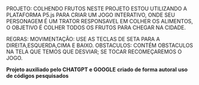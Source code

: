 PROJETO: COLHENDO FRUTOS
NESTE PROJETO ESTOU UTILIZANDO A PLATAFORMA P5.js PARA CRIAR UM JOGO INTERATIVO, ONDE SEU PERSONAGEM É UM TRATOR RESPONSAVEL EM COLHER OS ALIMENTOS, O OBJETIVO É COLHER TODOS OS FRUTOS PARA CHEGAR NA CIDADE.

REGRAS: 
MOVIMENTAÇÃO: USE AS TECLAS DE SETA PARA A DIREITA,ESQUERDA,CIMA E BAIXO.
OBSTACULOS: CONTÉM OBSTACULOS NA TELA QUE TEMOS QUE DESVIAR; SE TOCAR RECOMEÇAREMOS O JOGO.

**Projeto auxiliado pelo CHATGPT e GOOGLE**
**criado de forma autoral**
**uso de códigos pesquisados**
